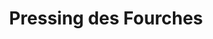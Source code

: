 ---
title: "Pressing des Fourches"
url: /cherbourg-en-cotentin/pressing-des-fourches/
shop: blanchisserie
---